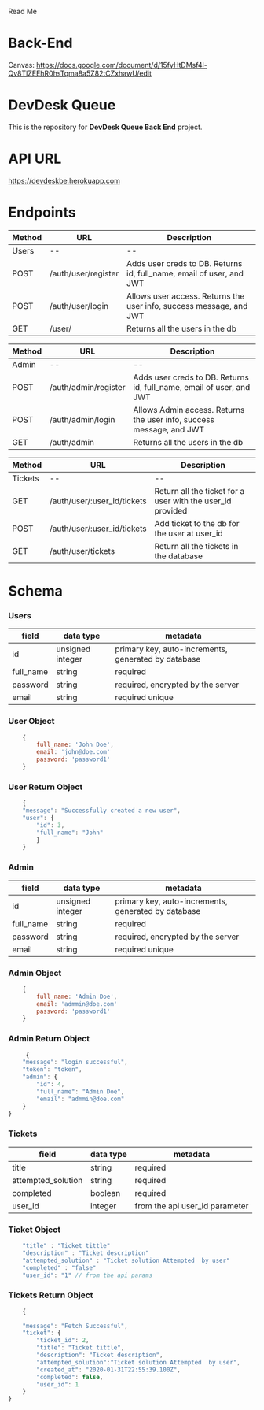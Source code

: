 Read Me
# Back-End

Canvas: https://docs.google.com/document/d/15fyHtDMsf4l-Qv8TlZEEhR0hsTqma8a5Z82tCZxhawU/edit

# DevDesk Queue

This is the repository for **DevDesk Queue Back End** project.

# API URL
https://devdeskbe.herokuapp.com

# Endpoints

| Method | URL | Description |
| -- | -- | -- |
| Users | -- | -- |
| POST | /auth/user/register |Adds user creds to DB. Returns id, full_name, email of user, and JWT |
| POST | /auth/user/login | Allows user access. Returns the user info, success message, and JWT |
| GET | /user/ | Returns all the users in the db|


| Method | URL | Description |
| -- | -- | -- |
| Admin | -- | -- |
| POST | /auth/admin/register |Adds user creds to DB. Returns id, full_name, email of user, and JWT |
| POST | /auth/admin/login | Allows Admin access. Returns the user info, success message, and JWT |
| GET | /auth/admin | Returns all the users in the db|


| Method | URL | Description |
| -- | -- | -- |
| Tickets | -- | -- |
| GET | /auth/user/:user_id/tickets |Return all the ticket for a user with the user_id provided |
| POST | /auth/user/:user_id/tickets |Add ticket to the db for the user at user_id|
| GET | /auth/user/tickets | Return all the tickets in the database |


# Schema

### Users

| field | data type        | metadata |
| ----- | ---------------- | -- |
| id    | unsigned integer | primary key, auto-increments, generated by database |
| full_name | string        | required|
| password | string | required, encrypted by the server |
| email | string | required unique|
### User Object
```js
    {
        full_name: 'John Doe',
        email: 'john@doe.com'
        password: 'password1'
    }
```
### User Return Object
```js
    {
    "message": "Successfully created a new user",
    "user": {
        "id": 3,
        "full_name": "John"
        }
    }
```

### Admin

| field | data type        | metadata |
| ----- | ---------------- | -- |
| id    | unsigned integer | primary key, auto-increments, generated by database |
| full_name | string        | required|
| password | string | required, encrypted by the server |
| email | string | required unique|

### Admin Object
```js
    {
        full_name: 'Admin Doe',
        email: 'admmin@doe.com'
        password: 'password1'
    }
```
### Admin Return Object
```js
     {
    "message": "login successful",
    "token": "token",
    "admin": {
        "id": 4,
        "full_name": "Admin Doe",
        "email": "admmin@doe.com"
    }
}
```

### Tickets 
| field | data type        | metadata |
| ----- | ---------------- | -- |
| title    | string | required|
| attempted_solution | string | required |
| completed | boolean | required|
| user_id | integer | from the api user_id parameter|


### Ticket Object

```js 
    "title" : "Ticket tittle"
    "description" : "Ticket description"
    "attempted_solution" : "Ticket solution Attempted  by user"
    "completed" : "false"
    "user_id": "1" // from the api params
```

### Tickets Return Object

```js 
    {

    "message": "Fetch Successful",
    "ticket": {
        "ticket_id": 2,
        "title": "Ticket tittle",
        "description": "Ticket description",
        "attempted_solution":"Ticket solution Attempted  by user",
        "created_at": "2020-01-31T22:55:39.100Z",
        "completed": false,
        "user_id": 1
    }
}

```

